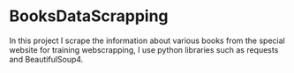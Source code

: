 # BooksDataScrapping

In this project I scrape the information about various books from the special website for training webscrapping, I use python libraries such as requests and BeautifulSoup4.
